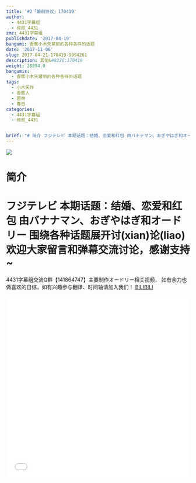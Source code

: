 ```yaml
---
title: '#2「婚前协议」170419'
author:
  - 4431字幕组
  - 叔叔_4431
zmz: 4431字幕组
publishdate: '2017-04-19'
bangumi: 香蕉小木矢黛丽的各种各样的话题
date: '2017-11-06'
slug: 2017-04-21-170419-9994261
description: 其他&#8226;170419
weight: 28894.0
bangumis:
  - 香蕉小木矢黛丽的各种各样的话题
tags:
  - 小木矢作
  - 香蕉人
  - 若林
  - 春日
categories:
  - 4431字幕组
  - 叔叔_4431


brief: "# 简介 フジテレビ 本期话题：结婚、恋爱和红包 由バナナマン、おぎやはぎ和オードリー 围绕各种话题展开讨(xian)论(liao) 欢迎大家留言和弹幕交流讨论，感谢支持~ ====================== 4431字幕组交流Q群【141864747】主要制作オードリー相关视频， 如有余力也做喜欢的日综，如有兴趣参与翻译、时间轴请加入我们！"
---
```

![](https://i.imgur.com/0XYrNtZ.png)
# 简介  
フジテレビ 本期话题：结婚、恋爱和红包
由バナナマン、おぎやはぎ和オードリー
围绕各种话题展开讨(xian)论(liao)
欢迎大家留言和弹幕交流讨论，感谢支持~
======================
4431字幕组交流Q群【141864747】主要制作オードリー相关视频，
如有余力也做喜欢的日综，如有兴趣参与翻译、时间轴请加入我们！
  [BILIBILI](https://www.bilibili.com/video/av9994261/)

  <iframe src="//www.bilibili.com/blackboard/player.html?aid=9994261" width="100%" height="500" frameborder="0" allowfullscreen="allowfullscreen"></iframe>
